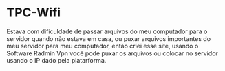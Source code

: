 # TPC-Wifi
Estava com dificuldade de passar arquivos do meu computador para o servidor quando não estava em casa, ou puxar arquivos importantes do meu servidor para meu computador, então criei esse site, usando o Software Radmin Vpn você pode puxar os arquivos ou colocar no servidor usando o IP dado pela platarforma.
